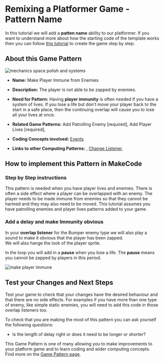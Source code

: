 # Remixing a Platformer Game - Pattern Name

In this tutorial we will add a **patten name** ability to our platformer.
If you want to understand more about how the starting code of the template works then you can follow [this tutorial](https://arcade.makecode.com/beta#tutorial:https://github.com/mickfuzz/mca_platformer_tutorial/tutorialPartOne)
 to create the game step by step.

## About this Game Pattern

![mechanics space polish and systems](https://raw.githubusercontent.com/mickfuzz/makecode-platformer-101/master/images/patterns/gameMechanics_more_levels.jpg)

* **Name:** Make Player Immune from Enemies

* **Description:** The player is not able to be zapped by enemies.

* **Need for Pattern:** Having **player immunity** is often needed if you have a system of lives. If you lose a life
but don't move your player back to the start in a safe place, then the continuing overlap will cause you to lose all your
lives at once. 

* **Related Game Patterns:** Add Patrolling Enemy [required], Add Player Lives [required],

* **Coding Concepts involved:** [Events](learningDimensions#events)

* **Links to other Computing Patterns:** , [Change Listener](learningDimensions#change-listener), 

## How to implement this Pattern in MakeCode

### Step by Step instructions

This pattern is needed when you have player lives and enemies. There is often a side effect where a player can be overlapped
with an enemy. The player needs to be made immune from enemies so that they cannot be harmed and they may also need to be moved. 
This tutorial assumes you have patrolling enemies and player lives patterns added to your game. 

### Add a delay and make Immunity obvious

In your **overlap listener** for the Bumper enemy type we will also play a sound to make it obvious that the player has been zapped.  
We will also hange the look of the player sprite. 

In the loop you will add in a **pause** when you lose a life. The **pause** means you cannot be zapped by players in this period.  

![make player immune](https://raw.githubusercontent.com/mickfuzz/makecode-platformer-101/master/images/patterns/makePLayerImmune.png)


## Test your Changes and Next Steps

Test your game to check that your changes have the desired behaviour and that there are no side effects. For examples if you have more than
one type of enemy, like simple static enemies, you will need to add this code in those overlap listeners too. 

To check that you are making the most of this pattern you can ask yourself the following questions:

* Is the length of delay right or does it need to be longer or shorter? 

This Game Pattern is one of many allowing you to make improvements to your platform game and to learn coding and wider computing concepts. 
Find more on the [Game Pattern page](gamePatterns.md). 
         
